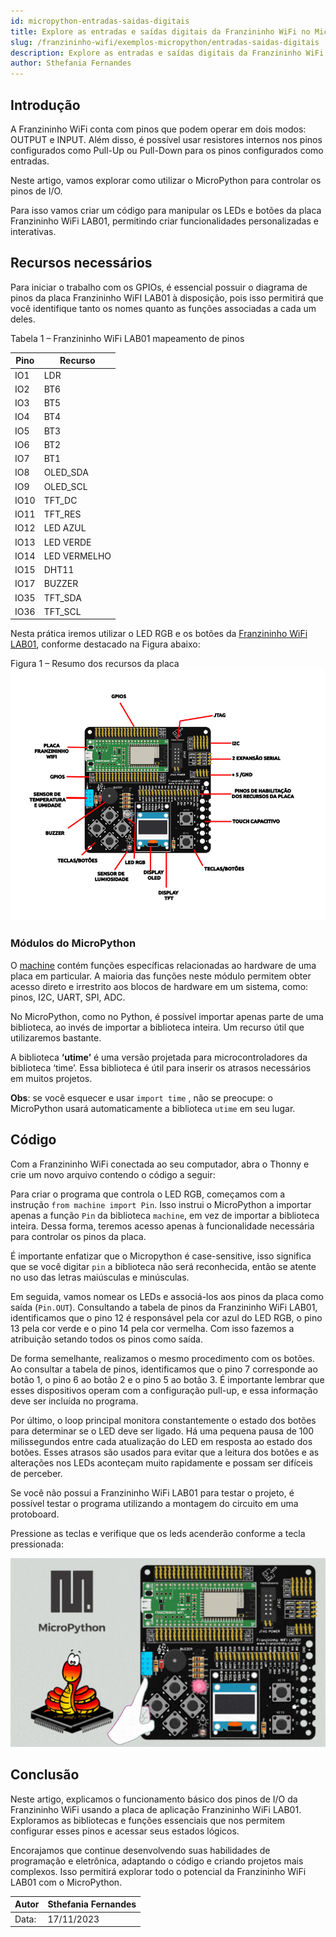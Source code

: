```yaml
---
id: micropython-entradas-saidas-digitais
title: Explore as entradas e saídas digitais da Franzininho WiFi no MicroPython
slug: /franzininho-wifi/exemplos-micropython/entradas-saidas-digitais
description: Explore as entradas e saídas digitais da Franzininho WiFi com MicroPython. Controle LEDs e botões na Franzininho WiFi LAB01. 
author: Sthefania Fernandes
---
```



## Introdução

A Franzininho WiFi conta com pinos que podem operar em dois modos: OUTPUT e INPUT. Além disso, é possível usar resistores internos nos pinos configurados como Pull-Up ou Pull-Down para os pinos configurados como entradas.

Neste artigo, vamos explorar como utilizar o MicroPython para controlar os pinos de I/O.

Para isso vamos criar um código para manipular os LEDs e botões da placa Franzininho WiFi LAB01, permitindo criar funcionalidades personalizadas e interativas.

## Recursos necessários

Para iniciar o trabalho com os GPIOs, é essencial possuir o diagrama de pinos da placa Franzininho WiFI LAB01 à disposição, pois isso permitirá que você identifique tanto os nomes quanto as funções associadas a cada um deles.

Tabela 1 – Franzininho WiFi LAB01 mapeamento de pinos

| Pino | Recurso      |
|------|--------------|
| IO1  | LDR          |
| IO2  | BT6          |
| IO3  | BT5          |
| IO4  | BT4          |
| IO5  | BT3          |
| IO6  | BT2          |
| IO7  | BT1          |
| IO8  | OLED_SDA     |
| IO9  | OLED_SCL     |
| IO10 | TFT_DC       |
| IO11 | TFT_RES      |
| IO12 | LED AZUL     |
| IO13 | LED VERDE    |
| IO14 | LED VERMELHO |
| IO15 | DHT11        |
| IO17 | BUZZER       |
| IO35 | TFT_SDA      |
| IO36 | TFT_SCL      |

Nesta prática iremos utilizar o LED RGB e os botões da [Franzininho WiFi LAB01](https://docs.franzininho.com.br/docs/franzininho-wifi-lab01), conforme destacado na Figura abaixo:


Figura 1 – Resumo dos recursos da placa
![entradas e saídas digitais da Franzininho WiFi com MicroPython](img/entradas-saidas-digitais/1.png)


### Módulos do MicroPython

O [machine](https://docs.micropython.org/en/latest/library/machine.html) contém funções específicas relacionadas ao hardware de uma placa em particular. A maioria das funções neste módulo permitem obter acesso direto e irrestrito aos blocos de hardware em um sistema, como: pinos, I2C, UART, SPI, ADC.

No MicroPython, como no Python, é possível importar apenas parte de uma biblioteca, ao invés de importar a biblioteca inteira. Um recurso útil que utilizaremos bastante.

A biblioteca **‘utime’** é uma versão projetada para microcontroladores da biblioteca ‘time’. Essa biblioteca é útil para inserir os atrasos necessários em muitos projetos.

**Obs**: se você esquecer e usar `import time` , não se preocupe: o MicroPython usará automaticamente a biblioteca `utime` em seu lugar.

## Código

Com a Franzininho WiFi conectada ao seu computador, abra o Thonny e crie um novo arquivo contendo o código a seguir:
    

Para criar o programa que controla o LED RGB, começamos com a instrução `from machine import Pin`. Isso instrui o MicroPython a importar apenas a função `Pin` da biblioteca `machine`, em vez de importar a biblioteca inteira. Dessa forma, teremos acesso apenas à funcionalidade necessária para controlar os pinos da placa.

É importante enfatizar que o Micropython é case-sensitive, isso significa que se você digitar `pin` a biblioteca não será reconhecida, então se atente no uso das letras maiúsculas e minúsculas.

Em seguida, vamos nomear os LEDs e associá-los aos pinos da placa como saída (`Pin.OUT`). Consultando a tabela de pinos da Franzininho WiFi LAB01, identificamos que o pino 12 é responsável pela cor azul do LED RGB, o pino 13 pela cor verde e o pino 14 pela cor vermelha. Com isso fazemos a atribuição setando todos os pinos como saída.

De forma semelhante, realizamos o mesmo procedimento com os botões. Ao consultar a tabela de pinos, identificamos que o pino 7 corresponde ao botão 1, o pino 6 ao botão 2 e o pino 5 ao botão 3. É importante lembrar que esses dispositivos operam com a configuração pull-up, e essa informação deve ser incluída no programa.

Por último, o loop principal monitora constantemente o estado dos botões para determinar se o LED deve ser ligado. Há uma pequena pausa de 100 milissegundos entre cada atualização do LED em resposta ao estado dos botões. Esses atrasos são usados para evitar que a leitura dos botões e as alterações nos LEDs aconteçam muito rapidamente e possam ser difíceis de perceber.

Se você não possui a Franzininho WiFi LAB01 para testar o projeto, é possível testar o programa utilizando a montagem do circuito em uma protoboard.

Pressione as teclas e verifique que os leds acenderão conforme a tecla pressionada:

![Funcionamento](img/entradas-saidas-digitais/2.gif)

## Conclusão

Neste artigo, explicamos o funcionamento básico dos pinos de I/O da Franzininho WiFi usando a placa de aplicação Franzininho WiFi LAB01. Exploramos as bibliotecas e funções essenciais que nos permitem configurar esses pinos e acessar seus estados lógicos.

Encorajamos que continue desenvolvendo suas habilidades de programação e eletrônica, adaptando o código e criando projetos mais complexos. Isso permitirá explorar todo o potencial da Franzininho WiFi LAB01 com o MicroPython.

| Autor | Sthefania Fernandes|
|-------|--------------|
| Data: | 17/11/2023    |